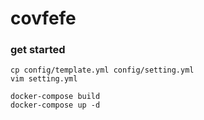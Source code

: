 # covfefe

### get started

```
cp config/template.yml config/setting.yml
vim setting.yml

docker-compose build
docker-compose up -d
```
